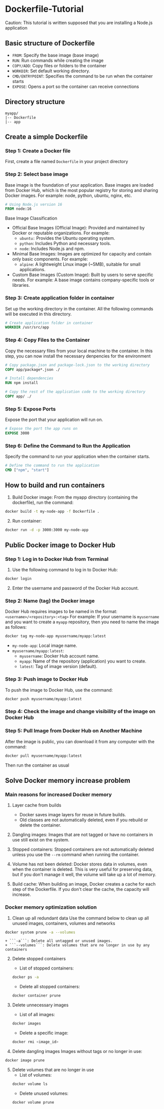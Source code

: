 # Dockerfile-Tutorial

Caution: This tutorial is written supposed that you are installing a Node.js application 

## Basic structure of Dockerfile

- ```FROM```: Specify the base image (base image)
- ```RUN```: Run commands while creating the image
- ```COPY/ADD```: Copy files or folders to the container
- ```WORKDIR```: Set default working directory.
- ```CMD/ENTRYPOINT```: Specifies the command to be run when the container starts
- ```EXPOSE```: Opens a port so the container can receive connections

## Directory structure
```
myapp/
|-- Dockerfile
|-- app
```

## Create a simple Dockerfile

### Step 1: Create a Docker file

First, create a file named ```Dockerfile``` in your project directory

### Step 2: Select base image

Base image is the foundation of your application. Base images are loaded from Docker Hub, which is the most popular registry for storing and sharing Docker images. For example: node, python, ubuntu, nginx, etc.

```dockerfile
# Using Node.js version 16
FROM node:16
```
Base Image Classification
- Official Base Images (Official Image): Provided and maintained by Docker or reputable organizations. For example:
	+ ```ubuntu:``` Provides the Ubuntu operating system.
	+ ```python```: Includes Python and necessary tools.
	+ ```node```: Includes Node.js and npm.
- Minimal Base Images: Images are optimized for capacity and contain only basic components. For example:
	+ ```alpine```: A lightweight Linux image (~5MB), suitable for small applications.
- Custom Base Images (Custom Image): Built by users to serve specific needs. For example: A base image contains company-specific tools or libraries.

### Step 3: Create application folder in container

Set up the working directory in the container. All the following commands will be executed in this directory.

```dockerfile
# Create application folder in container
WORKDIR /usr/src/app
```

### Step 4: Copy Files to the Container

Copy the necessary files from your local machine to the container. In this step, you can now install the necessary denpencies for the environment

```dockerfile
# Copy package.json and package-lock.json to the working directory
COPY app/package*.json ./

# Install dependencies
RUN npm install

# Copy the rest of the application code to the working directory
COPY app/ ./
```

### Step 5: Expose Ports

Expose the port that your application will run on.

```dockerfile
# Expose the port the app runs on
EXPOSE 3000
```

### Step 6: Define the Command to Run the Application

Specify the command to run your application when the container starts.

```dockerfile
# Define the command to run the application
CMD ["npm", "start"]
```

## How to build and run containers

1. Build Docker image: From the myapp directory (containing the dockerfile), run the command:

```bash
docker build -t my-node-app -f Dockerfile .
```

2. Run container:

```bash
docker run -d -p 3000:3000 my-node-app
```

##  Public Docker image to Docker Hub

### Step 1: Log in to Docker Hub from Terminal
1. Use the following command to log in to Docker Hub:

```bash
docker login
```
2. Enter the username and password of the Docker Hub account.

### Step 2: Name (tag) the Docker image
Docker Hub requires images to be named in the format: ```<username>/<repository>:<tag>```
For example: If your username is ```myusername``` and you want to create a ```myapp``` repository, then you need to name the image as follows:
```bash
docker tag my-node-app myusername/myapp:latest
```
- ```my-node-app```: Local image name.
- ```myusername/myapp:latest```:
	+ ```myusername```: Docker Hub account name.
	+ ```myapp```: Name of the repository (application) you want to create.
	+ ```latest```: Tag of image version (default).

### Step 3: Push image to Docker Hub
To push the image to Docker Hub, use the command:
```bash
docker push myusername/myapp:latest
```

### Step 4: Check the image and change visibility of the image on Docker Hub
### Step 5: Pull Image from Docker Hub on Another Machine
After the image is public, you can download it from any computer with the command:
```bash
docker pull myusername/myapp:latest
```
Then run the container as usual

##  Solve Docker memory increase problem

### Main reasons for increased Docker memory

1. Layer cache from builds
	+ Docker saves image layers for reuse in future builds.
	+ Old classes are not automatically deleted, even if you rebuild or delete the container.

2. Dangling images: Images that are not tagged or have no containers in use still exist on the system.

3. Stopped containers: Stopped containers are not automatically deleted unless you use the ```--rm``` command when running the container.

4. Volume has not been deleted: Docker stores data in volumes, even when the container is deleted. This is very useful for preserving data, but if you don't manage it well, the volume will take up a lot of memory.

5. Build cache: When building an image, Docker creates a cache for each step of the Dockerfile. If you don't clear the cache, the capacity will increase.

### Docker memory optimization solution

1. Clean up all redundant data
Use the command below to clean up all unused images, containers, volumes and networks
```bash
docker system prune -a --volumes
```
	+ ```-a```: Delete all untagged or unused images.
	+ ```--volumes```: Delete volumes that are no longer in use by any containers

2. Delete stopped containers
	+ List of stopped containers:
	```bash
	docker ps -a
	```
	+ Delete all stopped containers:
	```bash
	docker container prune
	```

3. Delete unnecessary images
	+ List of all images:
	```bash
	docker images
	```
	+ Delete a specific image:
	```bash
	docker rmi <image_id>
	```

4. Delete dangling images
Images without tags or no longer in use:
```bash
docker image prune
```

5. Delete volumes that are no longer in use
	+ List of volumes:
	```bash
	docker volume ls
	```
	+ Delete unused volumes:
	```bash
	docker volume prune
	```